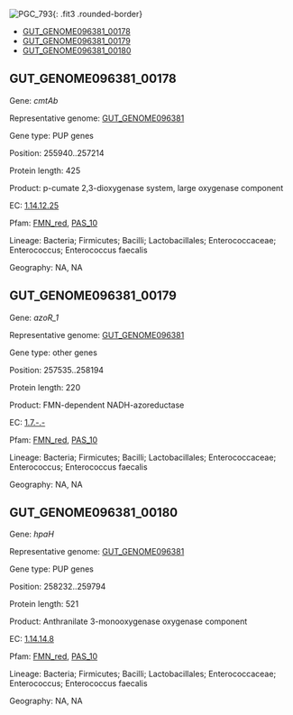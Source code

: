 ![PGC_793](../static/images/Clusters_figure/PGC_793.jpg){: .fit3 .rounded-border}

<ul id="myTab" class="nav nav-tabs">
  <li class="active">
        <a href="#tab1" data-toggle="tab">GUT_GENOME096381_00178</a>
  </li>
<li><a href="#tab2" data-toggle="tab">GUT_GENOME096381_00179</a></li>
<li><a href="#tab3" data-toggle="tab">GUT_GENOME096381_00180</a></li>
</ul>

<div id="myTabContent" class="tab-content">
  <div class="tab-pane fade in active" id="tab1">

<h2 id="GUT_GENOME096381_00178">GUT_GENOME096381_00178</h2>
<p>Gene: <em>cmtAb</em>
<p>Representative genome: <a href="https://www.ebi.ac.uk/metagenomics/genomes/MGYG-HGUT-01694">GUT_GENOME096381</a></p>
<p>Gene type: PUP genes</p>
<p>Position: 255940..257214</p>
<p>Protein length: 425</p>
<p>Product: p-cumate 2,3-dioxygenase system, large oxygenase component</p>
<p>EC: <a href="https://www.brenda-enzymes.org/enzyme.php?ecno=1.14.12.25">1.14.12.25</a></p>
<p>Pfam: <a href="http://pfam.xfam.org/family/FMN_red">FMN_red</a>, <a href="http://pfam.xfam.org/family/PAS_10">PAS_10</a></p>
<p>Lineage: Bacteria; Firmicutes; Bacilli; Lactobacillales; Enterococcaceae; Enterococcus; Enterococcus faecalis</p>
<p>Geography: NA, NA</p>
  </div>

  <div class="tab-pane fade" id="tab2">

<h2 id="GUT_GENOME096381_00179">GUT_GENOME096381_00179</h2>
<p>Gene: <em>azoR_1</em></p>
<p>Representative genome: <a href="https://www.ebi.ac.uk/metagenomics/genomes/MGYG-HGUT-01694">GUT_GENOME096381</a></p>
<p>Gene type: other genes</p>
<p>Position: 257535..258194</p>
<p>Protein length: 220</p>
<p>Product: FMN-dependent NADH-azoreductase</p>
<p>EC: <a href="https://www.brenda-enzymes.org/enzyme.php?ecno=1.7.-.-">1.7.-.-</a></p>
<p>Pfam: <a href="http://pfam.xfam.org/family/FMN_red">FMN_red</a>, <a href="http://pfam.xfam.org/family/PAS_10">PAS_10</a></p>
<p>Lineage: Bacteria; Firmicutes; Bacilli; Lactobacillales; Enterococcaceae; Enterococcus; Enterococcus faecalis</p>
<p>Geography: NA, NA</p>

  </div>
  <div class="tab-pane fade" id="tab3">

<h2 id="GUT_GENOME096381_00180">GUT_GENOME096381_00180</h2>
<p>Gene: <em>hpaH</em></p>
<p>Representative genome: <a href="https://www.ebi.ac.uk/metagenomics/genomes/MGYG-HGUT-01694">GUT_GENOME096381</a></p>
<p>Gene type: PUP genes</p>
<p>Position: 258232..259794</p>
<p>Protein length: 521</p>
<p>Product: Anthranilate 3-monooxygenase oxygenase component</p>
<p>EC: <a href="https://www.brenda-enzymes.org/enzyme.php?ecno=1.14.14.8">1.14.14.8</a></p>
<p>Pfam: <a href="http://pfam.xfam.org/family/FMN_red">FMN_red</a>, <a href="http://pfam.xfam.org/family/PAS_10">PAS_10</a></p>
<p>Lineage: Bacteria; Firmicutes; Bacilli; Lactobacillales; Enterococcaceae; Enterococcus; Enterococcus faecalis</p>
<p>Geography: NA, NA</p>

  </div>
</div>
